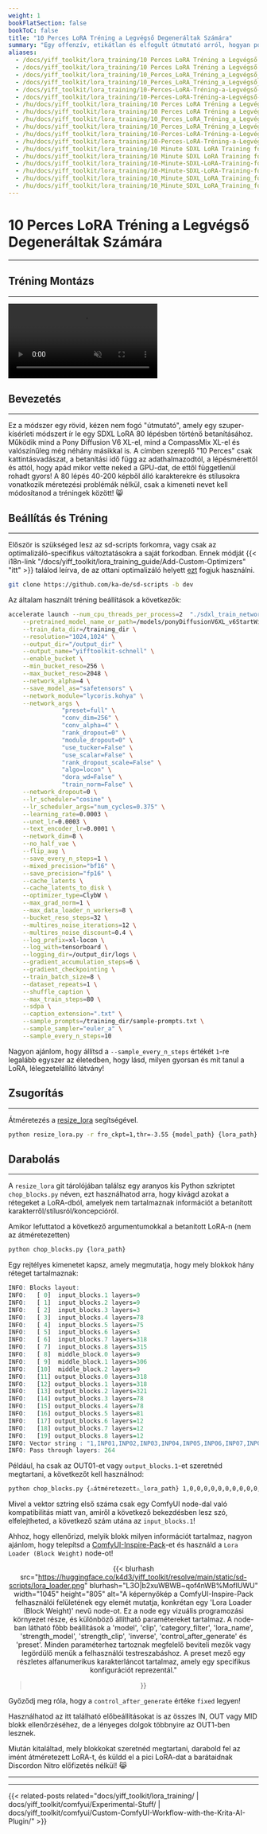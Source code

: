 ```yaml
---
weight: 1
bookFlatSection: false
bookToC: false
title: "10 Perces LoRA Tréning a Legvégső Degeneráltak Számára"
summary: "Egy offenzív, etikátlan és elfogult útmutató arról, hogyan potyogtassunk ki király LoRÁ-kat minimális erőfeszítéssel és számítási idővel."
aliases:
  - /docs/yiff_toolkit/lora_training/10 Perces LoRA Tréning a Legvégső Degeneráltak Számára
  - /docs/yiff_toolkit/lora_training/10 Perces LoRA Tréning a Legvégső Degeneráltak Számára
  - /docs/yiff_toolkit/lora_training/10_Perces_LoRA_Tréning_a_Legvégső_Degeneráltak_Számára
  - /docs/yiff_toolkit/lora_training/10_Perces_LoRA_Tréning_a_Legvégső_Degeneráltak_Számára/
  - /docs/yiff_toolkit/lora_training/10-Perces-LoRA-Tréning-a-Legvégső-Degeneráltak-Számára
  - /docs/yiff_toolkit/lora_training/10-Perces-LoRA-Tréning-a-Legvégső-Degeneráltak-Számára/
  - /hu/docs/yiff_toolkit/lora_training/10 Perces LoRA Tréning a Legvégső Degeneráltak Számára
  - /hu/docs/yiff_toolkit/lora_training/10 Perces LoRA Tréning a Legvégső Degeneráltak Számára/
  - /hu/docs/yiff_toolkit/lora_training/10_Perces_LoRA_Tréning_a_Legvégső_Degeneráltak_Számára
  - /hu/docs/yiff_toolkit/lora_training/10_Perces_LoRA_Tréning_a_Legvégső_Degeneráltak_Számára/
  - /hu/docs/yiff_toolkit/lora_training/10-Perces-LoRA-Tréning-a-Legvégső-Degeneráltak-Számára
  - /hu/docs/yiff_toolkit/lora_training/10-Perces-LoRA-Tréning-a-Legvégső-Degeneráltak-Számára/
  - /hu/docs/yiff_toolkit/lora_training/10 Minute SDXL LoRA Training for the Ultimate Degenerates
  - /hu/docs/yiff_toolkit/lora_training/10 Minute SDXL LoRA Training for the Ultimate Degenerates/
  - /hu/docs/yiff_toolkit/lora_training/10-Minute-SDXL-LoRA-Training-for-the-Ultimate-Degenerates
  - /hu/docs/yiff_toolkit/lora_training/10-Minute-SDXL-LoRA-Training-for-the-Ultimate-Degenerates/
  - /hu/docs/yiff_toolkit/lora_training/10_Minute_SDXL_LoRA_Training_for_the_Ultimate_Degenerates
  - /hu/docs/yiff_toolkit/lora_training/10_Minute_SDXL_LoRA_Training_for_the_Ultimate_Degenerates/
---
```


<!--markdownlint-disable MD025 MD033 MD034 -->

# 10 Perces LoRA Tréning a Legvégső Degeneráltak Számára

---

## Tréning Montázs

---

<div class="video-container">
  <video autoplay loop muted playsinline>
    <source src="https://huggingface.co/k4d3/yiff_toolkit/resolve/main/static/sd-scripts/blaidd_training.mp4" type="video/mp4">
    A böngésződ nem támogatja a videó lejátszását.
  </video>
</div>

## Bevezetés

---

Ez a módszer egy rövid, kézen nem fogó "útmutató", amely egy szuper-kísérleti módszert ír le egy SDXL LoRA 80 lépésben történő betanításához. Működik mind a Pony Diffusion V6 XL-el, mind a CompassMix XL-el és valószínűleg még néhány másikkal is. A címben szereplő "10 Perces" csak kattintásvadászat, a betanítási idő függ az adathalmazodtól, a lépésmérettől és attól, hogy apád mikor vette neked a GPU-dat, de ettől függetlenül rohadt gyors! A 80 lépés 40-200 képből álló karakterekre és stílusokra vonatkozik méretezési problémák nélkül, csak a kimeneti nevet kell módosítanod a tréningek között! 😸

## Beállítás és Tréning

---

Először is szükséged lesz az sd-scripts forkomra, vagy csak az optimalizáló-specifikus változtatásokra a saját forkodban. Ennek módját {{< i18n-link "/docs/yiff_toolkit/lora_training_guide/Add-Custom-Optimizers" "itt" >}} találod leírva, de az ottani optimalizáló helyett [ezt](https://raw.githubusercontent.com/ka-de/sd-scripts/lodew/library/optimizers/clybius.py) fogjuk használni.

```bash
git clone https://github.com/ka-de/sd-scripts -b dev
```

Az általam használt tréning beállítások a következők:

```bash
accelerate launch --num_cpu_threads_per_process=2  "./sdxl_train_network.py" \
    --pretrained_model_name_or_path=/models/ponyDiffusionV6XL_v6StartWithThisOne.safetensors \
    --train_data_dir=/training_dir \
    --resolution="1024,1024" \
    --output_dir="/output_dir" \
    --output_name="yifftoolkit-schnell" \
    --enable_bucket \
    --min_bucket_reso=256 \
    --max_bucket_reso=2048 \
    --network_alpha=4 \
    --save_model_as="safetensors" \
    --network_module="lycoris.kohya" \
    --network_args \
               "preset=full" \
               "conv_dim=256" \
               "conv_alpha=4" \
               "rank_dropout=0" \
               "module_dropout=0" \
               "use_tucker=False" \
               "use_scalar=False" \
               "rank_dropout_scale=False" \
               "algo=locon" \
               "dora_wd=False" \
               "train_norm=False" \
    --network_dropout=0 \
    --lr_scheduler="cosine" \
    --lr_scheduler_args="num_cycles=0.375" \
    --learning_rate=0.0003 \
    --unet_lr=0.0003 \
    --text_encoder_lr=0.0001 \
    --network_dim=8 \
    --no_half_vae \
    --flip_aug \
    --save_every_n_steps=1 \
    --mixed_precision="bf16" \
    --save_precision="fp16" \
    --cache_latents \
    --cache_latents_to_disk \
    --optimizer_type=ClybW \
    --max_grad_norm=1 \
    --max_data_loader_n_workers=8 \
    --bucket_reso_steps=32 \
    --multires_noise_iterations=12 \
    --multires_noise_discount=0.4 \
    --log_prefix=xl-locon \
    --log_with=tensorboard \
    --logging_dir=/output_dir/logs \
    --gradient_accumulation_steps=6 \
    --gradient_checkpointing \
    --train_batch_size=8 \
    --dataset_repeats=1 \
    --shuffle_caption \
    --max_train_steps=80 \
    --sdpa \
    --caption_extension=".txt" \
    --sample_prompts=/training_dir/sample-prompts.txt \
    --sample_sampler="euler_a" \
    --sample_every_n_steps=10
```

Nagyon ajánlom, hogy állítsd a `--sample_every_n_steps` értékét `1`-re legalább egyszer az életedben, hogy lásd, milyen gyorsan és mit tanul a LoRA, lélegzetelállító látvány!

## Zsugorítás

---

Átméretezés a [resize_lora](https://github.com/elias-gaeros/resize_lora) segítségével.

```bash
python resize_lora.py -r fro_ckpt=1,thr=-3.55 {model_path} {lora_path}
```

## Darabolás

---

A `resize_lora` git tárolójában találsz egy aranyos kis Python szkriptet `chop_blocks.py` néven, ezt használhatod arra, hogy kivágd azokat a rétegeket a LoRA-dból, amelyek nem tartalmaznak információt a betanított karakterről/stílusról/koncepcióról.

Amikor lefuttatod a következő argumentumokkal a betanított LoRA-n (nem az átméretezetten)

```bash
python chop_blocks.py {lora_path} 
```

Egy rejtélyes kimenetet kapsz, amely megmutatja, hogy mely blokkok hány réteget tartalmaznak:

```r
INFO: Blocks layout:
INFO:   [ 0]  input_blocks.1 layers=9
INFO:   [ 1]  input_blocks.2 layers=9
INFO:   [ 2]  input_blocks.3 layers=3
INFO:   [ 3]  input_blocks.4 layers=78
INFO:   [ 4]  input_blocks.5 layers=75
INFO:   [ 5]  input_blocks.6 layers=3
INFO:   [ 6]  input_blocks.7 layers=318
INFO:   [ 7]  input_blocks.8 layers=315
INFO:   [ 8]  middle_block.0 layers=9
INFO:   [ 9]  middle_block.1 layers=306
INFO:   [10]  middle_block.2 layers=9
INFO:   [11] output_blocks.0 layers=318
INFO:   [12] output_blocks.1 layers=318
INFO:   [13] output_blocks.2 layers=321
INFO:   [14] output_blocks.3 layers=78
INFO:   [15] output_blocks.4 layers=78
INFO:   [16] output_blocks.5 layers=81
INFO:   [17] output_blocks.6 layers=12
INFO:   [18] output_blocks.7 layers=12
INFO:   [19] output_blocks.8 layers=12
INFO: Vector string : "1,INP01,INP02,INP03,INP04,INP05,INP06,INP07,INP08,MID00,MID01,MID02,OUT00,OUT01,OUT02,OUT03,OUT04,OUT05,OUT06,OUT07,OUT08"
INFO: Pass through layers: 264
```

Például, ha csak az OUT01-et vagy `output_blocks.1`-et szeretnéd megtartani, a következőt kell használnod:

```bash
python chop_blocks.py {⚠️átméretezett⚠️_lora_path} 1,0,0,0,0,0,0,0,0,0,0,0,0,1,0,0,0,0,0,0,0
```

Mivel a vektor sztring első száma csak egy ComfyUI node-dal való kompatibilitás miatt van, amiről a következő bekezdésben lesz szó, elfelejtheted, a következő szám utána az `input_blocks.1`!

Ahhoz, hogy ellenőrizd, melyik blokk milyen információt tartalmaz, nagyon ajánlom, hogy telepítsd a [ComfyUI-Inspire-Pack](https://github.com/ltdrdata/ComfyUI-Inspire-Pack)-et és használd a `Lora Loader (Block Weight)` node-ot!

<div style="text-align: center;">

{{< blurhash
    src="https://huggingface.co/k4d3/yiff_toolkit/resolve/main/static/sd-scripts/lora_loader.png"
    blurhash="L3O|b2xuWBWB~qof4nWB%MofIUWU"
    width="1045"
    height="805"
    alt="A képernyőkép a ComfyUI-Inspire-Pack felhasználói felületének egy elemét mutatja, konkrétan egy 'Lora Loader (Block Weight)' nevű node-ot. Ez a node egy vizuális programozási környezet része, és különböző állítható paramétereket tartalmaz. A node-ban látható főbb beállítások a 'model', 'clip', 'category_filter', 'lora_name', 'strength_model', 'strength_clip', 'inverse', 'control_after_generate' és 'preset'. Minden paraméterhez tartoznak megfelelő beviteli mezők vagy legördülő menük a felhasználói testreszabáshoz. A preset mező egy részletes alfanumerikus karakterláncot tartalmaz, amely egy specifikus konfigurációt reprezentál."
>}}

</div>

Győződj meg róla, hogy a `control_after_generate` értéke `fixed` legyen!

Használhatod az itt található előbeállításokat is az összes IN, OUT vagy MID blokk ellenőrzéséhez, de a lényeges dolgok többnyire az OUT1-ben lesznek. <!-- ⚠️ TODO: Tényleg több LoRA-t kell tréningelnem -->

Miután kitaláltad, mely blokkokat szeretnéd megtartani, darabold fel az imént átméretezett LoRA-t, és küldd el a pici LoRA-dat a barátaidnak Discordon Nitro előfizetés nélkül! 😹

---

---

{{< related-posts related="docs/yiff_toolkit/lora_training/ | docs/yiff_toolkit/comfyui/Experimental-Stuff/ | docs/yiff_toolkit/comfyui/Custom-ComfyUI-Workflow-with-the-Krita-AI-Plugin/" >}}
